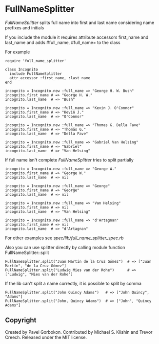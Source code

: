 # FullNameSplitter

*FullNameSplitter* splits full name into first and last name considering name prefixes and initials

If you include the module it requires attribute accessors first\_name and last\_name and adds #full\_name, #full\_name= to the class

For example

    require 'full_name_splitter'

    class Incognito
      include FullNameSplitter
      attr_accessor :first_name, :last_name
    end

    incognito = Incognito.new :full_name => "George H. W. Bush"
    incognito.first_name # => "George H. W."
    incognito.last_name  # => "Bush"

    incognito = Incognito.new :full_name => "Kevin J. O'Connor"
    incognito.first_name # => "Kevin J."
    incognito.last_name  # => "O'Connor"

    incognito = Incognito.new :full_name => "Thomas G. Della Fave"
    incognito.first_name # => "Thomas G."
    incognito.last_name  # => "Della Fave"

    incognito = Incognito.new :full_name => "Gabriel Van Helsing"
    incognito.first_name # => "Gabriel"
    incognito.last_name  # => "Van Helsing"

If full name isn't complete *FullNameSplitter* tries to split partially

    incognito = Incognito.new :full_name => "George W."
    incognito.first_name # => "George W."
    incognito.last_name  # => nil

    incognito = Incognito.new :full_name => "George"
    incognito.first_name # => "George"
    incognito.last_name  # => nil

    incognito = Incognito.new :full_name => "Van Helsing"
    incognito.first_name # => nil
    incognito.last_name  # => "Van Helsing"

    incognito = Incognito.new :full_name => "d'Artagnan"
    incognito.first_name # => nil
    incognito.last_name  # => "d'Artagnan"

For other examples see _spec/lib/full\_name\_splitter\_spec.rb_

Also you can use splitter directly by calling module function FullNameSplitter::split

    FullNameSplitter.split("Juan Martín de la Cruz Gómez")  # => ["Juan Martín", "de la Cruz Gómez"]
    FullNameSplitter.split("Ludwig Mies van der Rohe")      # => ["Ludwig", "Mies van der Rohe"]

If the lib can't split a name correctly, it is possible to split by comma

    FullNameSplitter.split("John Quincy Adams")   # => ["John Quincy", "Adams"]
    FullNameSplitter.split("John, Quincy Adams")  # => ["John", "Quincy Adams"]

## Copyright

Created by Pavel Gorbokon. Contributed by Michael S. Klishin and Trevor Creech. Released under the MIT license.
